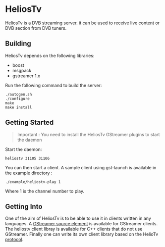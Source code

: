 # HeliosTv

HeliosTv is a DVB streaming server. it can be used to receive live content or
DVB section from DVB tuners.

## Building

HeliosTv depends on the following libraries:

- boost
- msgpack
- gstreamer 1.x

Run the following command to build the server:

    ./autogen.sh
    ./configure
    make
    make install

## Getting Started

> Important : You need to install the HeliosTv GStreamer plugins to start the
> daemon

Start the daemon:

    heliostv 31105 31106

You can then start a client. A sample client using gst-launch is available in
the example directory :

    ./example/heliostv-play 1

Where 1 is the channel number to play.

## Getting Into

One of the aim of HeliosTv is to be able to use it in clients written in any
languages. A [GStreamer source element](https://github.com/HeliosTv/gst-plugins-heliostv)
is available for GStreamer clients. The heliostv client libray is available
for C++ clients that do not use GStreamer. Finally one can write its own client
library based on the HelioTv [protocol](doc/protocol.md).

